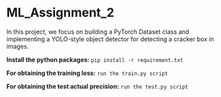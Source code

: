 # ML_Assignment_2

In this project, we focus on building a PyTorch Dataset class and implementing a YOLO-style object detector for detecting a cracker box in images.

**Install the python packages:** ``pip install -r requirement.txt``

**For obtaining the training loss:** ``run the train.py script``

**For obtaining the test actual precision:** ``run the test.py script``

